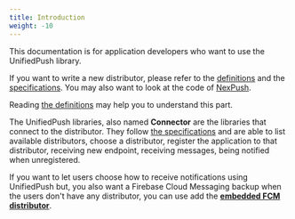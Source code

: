 ```yaml
---
title: Introduction
weight: -10
---
```


This documentation is for application developers who want to use the UnifiedPush library.

If you want to write a new distributor, please refer to the [definitions](/developers/spec/definitions/) and the [specifications](/developers/spec/android/). You may also want to look at the code of [NexPush](/users/distributors/nextpush/).

Reading [the definitions](/developers/spec/definitions/) may help you to understand this part.

The UnifiedPush libraries, also named **Connector** are the libraries that connect to the distributor. They follow [the specifications](/developers/spec/android/) and are able to list available distributors, choose a distributor, register the application to that distributor, receiving new endpoint, receiving messages, being notified when unregistered.

If you want to let users choose how to receive notifications using UnifiedPush but, you also want a Firebase Cloud Messaging backup when the users don't have any distributor, you can use add the [**embedded FCM distributor**](/developers/embedded_fcm/).
